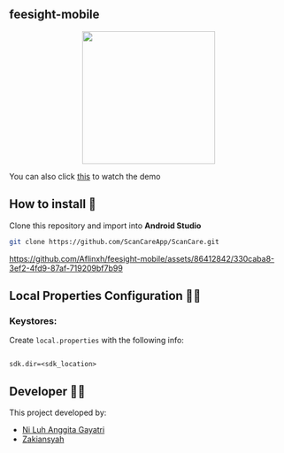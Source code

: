 ## feesight-mobile

<p align="center">
  <img width="240" src="">
</p>

You can also click [this](https://drive.google.com/file/d/1tsu883Emsm0NK-eQVPzZJIhnBRNnX199/view?usp=sharing) to watch the demo


## How to install 🔧
Clone this repository and import into **Android Studio**
```bash
git clone https://github.com/ScanCareApp/ScanCare.git
```
https://github.com/Aflinxh/feesight-mobile/assets/86412842/330caba8-3ef2-4fd9-87af-719209bf7b99

## Local Properties Configuration 🧑‍💻
### Keystores:
Create `local.properties` with the following info:
```properties

sdk.dir=<sdk_location>

```

## Developer 👷‍♀
This project developed by:
* [Ni Luh Anggita Gayatri](https://github.com/AnggitaGayatri)
* [Zakiansyah](https://github.com/zakiansyah)
